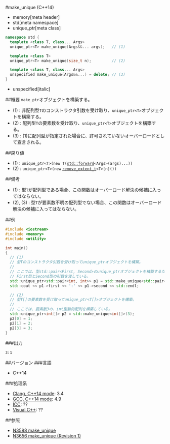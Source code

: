 #make_unique (C++14)
* memory[meta header]
* std[meta namespace]
* unique_ptr[meta class]

```cpp
namespace std {
  template <class T, class... Args>
  unique_ptr<T> make_unique(Args&&... args);   // (1)

  template <class T>
  unique_ptr<T> make_unique(size_t n);         // (2)

  template <class T, class... Args>
  unspecified make_unique(Args&&...) = delete; // (3)
}
```
* unspecified[italic]

##概要
`make_ptr`オブジェクトを構築する。

- (1) : 非配列型`T`のコンストラクタ引数を受け取り、`unique_ptr<T>`オブジェクトを構築する。
- (2) : 配列型`T`の要素数を受け取り、`unique_ptr<T>`オブジェクトを構築する。
- (3) : (1)に配列型が指定された場合に、許可されていないオーバーロードとして宣言される。


##戻り値
- (1) : `unique_ptr<T>(new T(`[`std::forward`](/reference/utility/forward.md)`<Args>(args)...))`
- (2) : `unique_ptr<T>(new` [`remove_extent_t`](/reference/type_traits/remove_extent.md)`<T>[n]())`


##備考
- (1) : 型`T`が配列型である場合、この関数はオーバーロード解決の候補に入ってはならない。
- (2), (3) : 型`T`が要素数不明の配列型でない場合、この関数はオーバーロード解決の候補に入ってはならない。


##例
```cpp
#include <iostream>
#include <memory>
#include <utility>

int main()
{
  // (1)
  // 型Tのコンストラクタ引数を受け取ってunique_ptrオブジェクトを構築。
  //
  // ここでは、型std::pair<First, Second>のunique_ptrオブジェクトを構築するために、
  // First型とSecond型の引数を渡している。
  std::unique_ptr<std::pair<int, int>> p1 = std::make_unique<std::pair<int, int>>(3, 1);
  std::cout << p1->first << ':' << p1->second << std::endl;

  // (2)
  // 型T[]の要素数を受け取ってunique_ptr<T[]>オブジェクトを構築。
  //
  // ここでは、要素数3の、int型動的配列を構築している。
  std::unique_ptr<int[]> p2 = std::make_unique<int[]>(3);
  p2[0] = 1;
  p2[1] = 2;
  p2[3] = 3;
}
```

###出力
```
3:1
```

##バージョン
###言語
- C++14

###処理系
- [Clang, C++14 mode](/implementation.md#clang): 3.4
- [GCC, C++14 mode](/implementation.md#gcc): 4.9
- [ICC](/implementation.md#icc): ??
- [Visual C++](/implementation.md#visual_cpp): ??


##参照
- [N3588 make_unique](http://www.open-std.org/jtc1/sc22/wg21/docs/papers/2013/n3588.htm)
- [N3656 make_unique (Revision 1)](http://www.open-std.org/jtc1/sc22/wg21/docs/papers/2013/n3656.htm)

